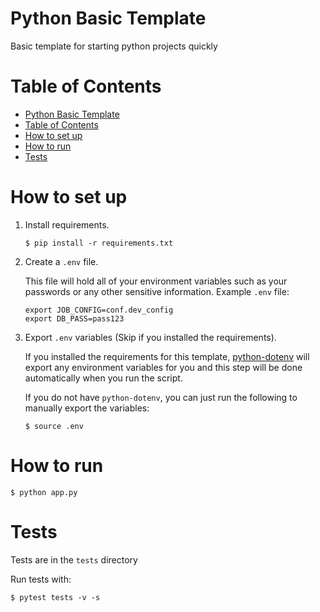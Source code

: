 # Python Basic Template

Basic template for starting python projects quickly

# Table of Contents
- [Python Basic Template](#python-basic-template)
- [Table of Contents](#table-of-contents)
- [How to set up](#how-to-set-up)
- [How to run](#how-to-run)
- [Tests](#tests)

# How to set up

1. Install requirements.

    ```shell
    $ pip install -r requirements.txt
    ```

2. Create a `.env` file.

    This file will hold all of your environment variables such as your passwords or any other sensitive information. Example `.env` file:

    ```shell
    export JOB_CONFIG=conf.dev_config
    export DB_PASS=pass123
    ```

3. Export `.env` variables (Skip if you installed the requirements).

    If you installed the requirements for this template, [python-dotenv](https://github.com/theskumar/python-dotenv) will export any environment variables for you and this step will be done automatically when you run the script.

    If you do not have `python-dotenv`, you can just run the following to manually export the variables:

    ```shell
    $ source .env
    ```

# How to run

```shell
$ python app.py
```

# Tests

Tests are in the `tests` directory

Run tests with:

```shell
$ pytest tests -v -s
```